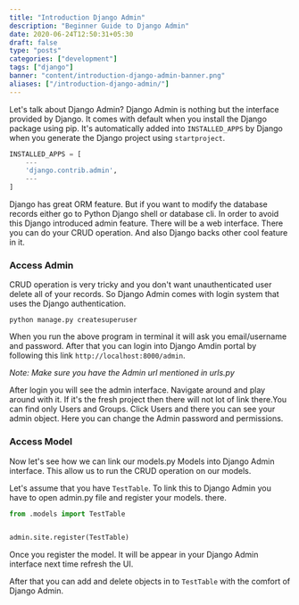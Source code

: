 ```yaml
---
title: "Introduction Django Admin"
description: "Beginner Guide to Django Admin"
date: 2020-06-24T12:50:31+05:30
draft: false
type: "posts"
categories: ["development"]
tags: ["django"]
banner: "content/introduction-django-admin-banner.png"
aliases: ["/introduction-django-admin/"]
---
```


Let's talk about Django Admin? Django Admin is nothing but the interface provided by Django. It comes with default when you install the Django package using pip. It's automatically added into `INSTALLED_APPS` by Django when you generate the Django project using `startproject`.

```python
INSTALLED_APPS = [
    ---
    'django.contrib.admin',   
    ---
]
```



Django has great ORM feature. But if you want to modify the database records either go to Python Django shell or database cli. In order to avoid this Django introduced admin feature. There will be a web interface. There you can do your CRUD operation. And also Django backs other cool feature in it.

### Access Admin

CRUD operation is very tricky and you don't want unauthenticated user delete all of your records. So Django Admin comes with login system that uses the Django authentication. 

```shell
python manage.py createsuperuser
```

When you run the above program in terminal it will ask you email/username and password. After that you can login into Django Amdin portal by following this link `http://localhost:8000/admin`. 

*Note: Make sure you have the Admin url mentioned in urls.py*

After login you will see the admin interface. Navigate around and play around with it. If it's the fresh project then there will not lot of link there.You can find only Users and Groups. Click Users and there you can see your admin object. Here you can change the Admin password and permissions.

### Access Model

Now let's see how we can link our models.py Models into Django Admin interface. This allow us to run the CRUD operation on our models.

Let's assume that you have `TestTable`. To link this to Django Admin you have to open admin.py file and register your models. there. 

```python
from .models import TestTable


admin.site.register(TestTable)
```

Once you register the model. It will be appear in your Django Admin interface next time refresh the UI. 

After that you can add and delete objects in to `TestTable` with the comfort of Django Admin. 


